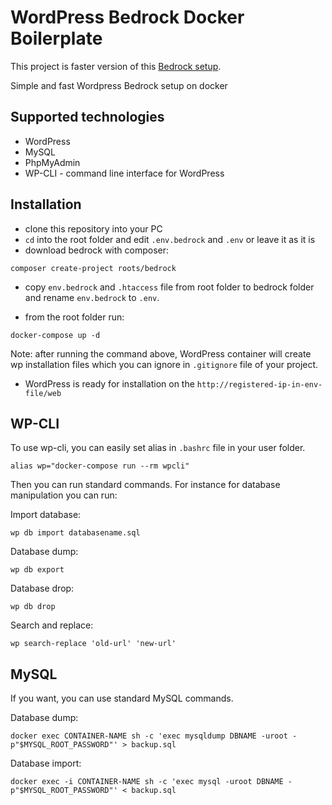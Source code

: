 # WordPress Bedrock Docker Boilerplate

This project is faster version of this [Bedrock setup](https://github.com/trenccan777/WP-Bedrock-Docker-setup/).

Simple and fast Wordpress Bedrock setup on docker

## Supported technologies
- WordPress
- MySQL
- PhpMyAdmin
- WP-CLI - command line interface for WordPress

## Installation

- clone this repository into your PC
- `cd` into the root folder and edit `.env.bedrock` and `.env` or leave it as it is 
- download bedrock with composer:

```
composer create-project roots/bedrock
```

- copy `env.bedrock` and `.htaccess` file from root folder to bedrock folder and rename `env.bedrock` to `.env`. 

- from the root folder run:
```
docker-compose up -d
```
Note: after running the command above, WordPress container will create wp installation files which you can ignore in `.gitignore` file of your project.

- WordPress is ready for installation on the `http://registered-ip-in-env-file/web`

## WP-CLI

To use wp-cli, you can easily set alias in `.bashrc` file in your user folder. 

```
alias wp="docker-compose run --rm wpcli"
```

Then you can run standard commands. For instance for database manipulation you can run:

Import database:
``` 
wp db import databasename.sql
```

Database dump:

```
wp db export
```

Database drop:

```
wp db drop
```

Search and replace:

```
wp search-replace 'old-url' 'new-url'
```

## MySQL

If you want, you can use standard MySQL commands. 

Database dump:

```
docker exec CONTAINER-NAME sh -c 'exec mysqldump DBNAME -uroot -p"$MYSQL_ROOT_PASSWORD"' > backup.sql
```

Database import:

```
docker exec -i CONTAINER-NAME sh -c 'exec mysql -uroot DBNAME -p"$MYSQL_ROOT_PASSWORD"' < backup.sql
```